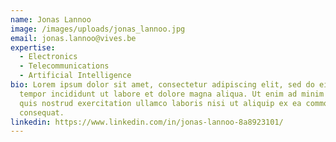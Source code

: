 ```yaml
---
name: Jonas Lannoo
image: /images/uploads/jonas_lannoo.jpg
email: jonas.lannoo@vives.be
expertise:
  - Electronics
  - Telecommunications
  - Artificial Intelligence
bio: Lorem ipsum dolor sit amet, consectetur adipiscing elit, sed do eiusmod
  tempor incididunt ut labore et dolore magna aliqua. Ut enim ad minim veniam,
  quis nostrud exercitation ullamco laboris nisi ut aliquip ex ea commodo
  consequat.
linkedin: https://www.linkedin.com/in/jonas-lannoo-8a8923101/
---
```

